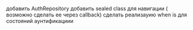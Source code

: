 добавить AuthRepository 
добавить sealed class для навигации ( возможно сделать ее через callback) 
сделать реализауию when is для состояний аунтификациии
